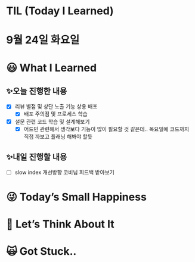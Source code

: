 # TIL (Today I Learned)

# 9월 24일 화요일

# 😃 What I Learned

## ✨오늘 진행한 내용

- [x]  리뷰 별점 및 상단 노출 기능 상용 배포
    - [x]  배포 주의점 및 프로세스 학습
- [x]  설문 관련 코드 학습 및 설계해보기
    - [x]  어드민 관련해서 생각보다 기능이 많이 필요할 것 같은데.. 목요일에 코드까지 직접 까보고 플래닝 해봐야 할듯

## ✨내일 진행할 내용

- [ ]  slow index 개선방향 코비님 피드백 받아보기

# 😜 Today’s Small Happiness

# 🧐 Let’s Think About It

# 🙀 Got Stuck..